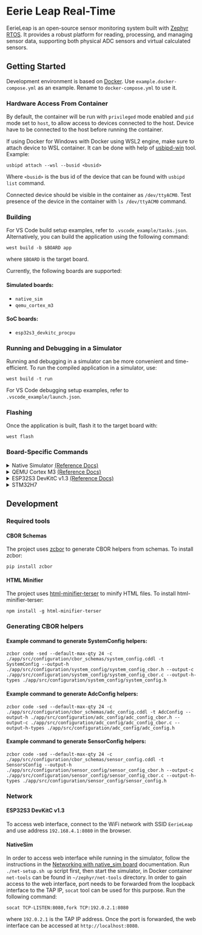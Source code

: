 # Eerie Leap Real-Time

EerieLeap is an open-source sensor monitoring system built with [Zephyr RTOS](https://github.com/zephyrproject-rtos/zephyr). It provides a robust platform for reading, processing, and managing sensor data, supporting both physical ADC sensors and virtual calculated sensors.

## Getting Started

Development environment is based on [Docker](https://www.docker.com/). Use `example.docker-compose.yml` as an example. Rename to `docker-compose.yml` to use it.

### Hardware Access From Container

By default, the container will be run with `privileged` mode enabled and `pid` mode set to `host`, to allow access to devices connected to the host. Device have to be connected to the host before running the container.

If using Docker for Windows with Docker using WSL2 engine, make sure to attach device to WSL container. It can be done with help of [usbipd-win](https://github.com/dorssel/usbipd-win) tool. Example:

```shell
usbipd attach --wsl --busid <busid>
```

Where `<busid>` is the bus id of the device that can be found with `usbipd list` command.

Connected device should be visible in the container as `/dev/ttyACM0`. Test presence of the device in the container with `ls /dev/ttyACM0` command.

### Building

For VS Code build setup examples, refer to `.vscode_example/tasks.json`. Alternatively, you can build the application using the following command:

```shell
west build -b $BOARD app
```

where `$BOARD` is the target board.

Currently, the following boards are supported:

#### Simulated boards:
- `native_sim`
- `qemu_cortex_m3`

#### SoC boards:
- `esp32s3_devkitc_procpu`

### Running and Debugging in a Simulator

Running and debugging in a simulator can be more convenient and time-efficient. To run the compiled application in a simulator, use:

```shell
west build -t run
```

For VS Code debugging setup examples, refer to `.vscode_example/launch.json`.

### Flashing

Once the application is built, flash it to the target board with:

```shell
west flash
```

### Board-Specific Commands

<details>
<summary>
    Native Simulator
    <a href="https://docs.zephyrproject.org/latest/boards/native/native_sim/doc/index.html">(Reference Docs)</a>
</summary>
<br>

**Build:**  
```shell
west build -p auto -b native_sim ./app
```

</details>


<details>
<summary>
    QEMU Cortex M3
    <a href="https://docs.zephyrproject.org/latest/boards/qemu/cortex_m3/doc/index.html">(Reference Docs)</a>
</summary>
<br>

**Build:**  
```shell
west build -p auto -b qemu_cortex_m3 ./app
```

</details>


<details>
<summary>
    ESP32S3 DevKitC v1.3
    <a href="https://docs.zephyrproject.org/latest/boards/espressif/esp32s3_devkitc/doc/index.html">(Reference Docs)</a>
</summary>
<br>

**Build with Bootloader:**  
```shell
west build -p auto -b esp32s3_devkitc/esp32s3/procpu --sysbuild ./app
```

**Simple Build:**  
```shell
west build -p auto -b esp32s3_devkitc/esp32s3/procpu ./app
```

**Serial Monitor:**  
```shell
west espressif monitor
```

</details>

<details>
<summary>
    STM32H7
</summary>
<br>

**Required tools**

STM32CubeProgrammer needs to be installed on the host machine. If using Docker, you can take an advantate of build script expecting to find STM32CubeCLT in `tools/st-stm32cubeclt_1.19.0.sh`, source the tool from [STM Website](https://www.st.com/en/development-tools/stm32cubeclt.html) and unpack it to `tools/st-stm32cubeclt_1.19.0.sh`. Dockerfile will take care of installing it during build process.

**Build**  
```shell
west build -p auto -b mcudev_devebox_stm32h743_hw_20 ./app
```

**Debug**

<a href="https://github.com/Marus/cortex-debug">Cortex-Debug</a> extension for <a href="https://marketplace.visualstudio.com/items?itemName=marus25.cortex-debug">VS Code</a> can be used for debugging, example configuration valid for Docker container in combination with ST-Link connected over SWD can be found in `.vscode_example/launch.json`.


</details>

## Development

### Required tools

#### CBOR Schemas

The project uses [zcbor](https://github.com/NordicSemiconductor/zcbor) to generate CBOR helpers from schemas. To install zcbor:

```shell
pip install zcbor
```

#### HTML Minifier

The project uses [html-minifier-terser](https://github.com/terser/html-minifier-terser) to minify HTML files. To install html-minifier-terser:

```shell
npm install -g html-minifier-terser
```

### Generating CBOR helpers

#### Example command to generate SystemConfig helpers:

```shell
zcbor code -sed --default-max-qty 24 -c ./app/src/configuration/cbor_schemas/system_config.cddl -t SystemConfig --output-h ./app/src/configuration/system_config/system_config_cbor.h --output-c ./app/src/configuration/system_config/system_config_cbor.c --output-h-types ./app/src/configuration/system_config/system_config.h
```

#### Example command to generate AdcConfig helpers:

```shell
zcbor code -sed --default-max-qty 24 -c ./app/src/configuration/cbor_schemas/adc_config.cddl -t AdcConfig --output-h ./app/src/configuration/adc_config/adc_config_cbor.h --output-c ./app/src/configuration/adc_config/adc_config_cbor.c --output-h-types ./app/src/configuration/adc_config/adc_config.h
```

#### Example command to generate SensorConfig helpers:

```shell
zcbor code -sed --default-max-qty 24 -c ./app/src/configuration/cbor_schemas/sensor_config.cddl -t SensorsConfig --output-h ./app/src/configuration/sensor_config/sensor_config_cbor.h --output-c ./app/src/configuration/sensor_config/sensor_config_cbor.c --output-h-types ./app/src/configuration/sensor_config/sensor_config.h
```

### Network

#### ESP32S3 DevKitC v1.3

To access web interface, connect to the WiFi network with SSID `EerieLeap` and use address `192.168.4.1:8080` in the browser.

#### NativeSim

In order to access web interface while running in the simulator, follow the instructions in the [Networking with native_sim board](https://docs.zephyrproject.org/latest/connectivity/networking/native_sim_setup.html) documentation. Run `./net-setup.sh up` script first, then start the simulator, in Docker container `net-tools` can be found in `~/zephyr/net-tools` directory. In order to gain access to the web interface, port needs to be forwarded from the loopback interface to the TAP IP, `socat` tool can be used for this purpose. Run the following command:

```shell
socat TCP-LISTEN:8080,fork TCP:192.0.2.1:8080
```

where `192.0.2.1` is the TAP IP address.
Once the port is forwarded, the web interface can be accessed at `http://localhost:8080`.
